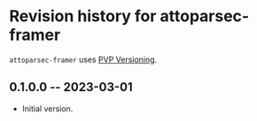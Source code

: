 # Revision history for attoparsec-framer

`attoparsec-framer` uses [PVP Versioning][1].


## 0.1.0.0 -- 2023-03-01

* Initial version.

[1]: https://pvp.haskell.org
